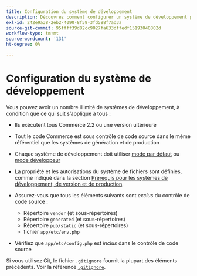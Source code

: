 ```yaml
---
title: Configuration du système de développement
description: Découvrez comment configurer un système de développement pour l’application Commerce.
exl-id: 242e9a38-2eb2-4090-8f59-3fd588f7ad3a
source-git-commit: 95ffff39d82cc9027fa633dffedf15193040802d
workflow-type: tm+mt
source-wordcount: '131'
ht-degree: 0%

---
```


# Configuration du système de développement

Vous pouvez avoir un nombre illimité de systèmes de développement, à condition que ce qui suit s’applique à tous :

- Ils exécutent tous Commerce 2.2 ou une version ultérieure
- Tout le code Commerce est sous contrôle de code source dans le même référentiel que les systèmes de génération et de production
- Chaque système de développement doit utiliser [mode par défaut](../bootstrap/application-modes.md#default-mode) ou [mode développeur](../bootstrap/application-modes.md#developer-mode)
- La propriété et les autorisations du système de fichiers sont définies, comme indiqué dans la section [Prérequis pour les systèmes de développement, de version et de production](../deployment/technical-details.md).
- Assurez-vous que tous les éléments suivants sont _exclus_ du contrôle de code source :

   - Répertoire `vendor` (et sous-répertoires)
   - Répertoire `generated` (et sous-répertoires)
   - Répertoire `pub/static` (et sous-répertoires)
   - fichier `app/etc/env.php`

- Vérifiez que `app/etc/config.php` est _inclus_ dans le contrôle de code source

Si vous utilisez Git, le fichier `.gitignore` fournit la plupart des éléments précédents. Voir la référence [`.gitignore`](../reference/config-reference-gitignore.md).
